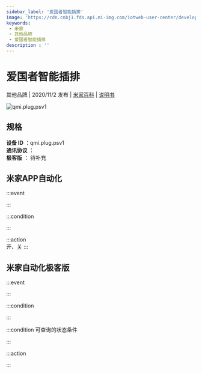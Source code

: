 ```yaml
---
sidebar_label: '爱国者智能插排'
image: 'https://cdn.cnbj1.fds.api.mi-img.com/iotweb-user-center/developer_1679048938449nztWpLFn.png?GalaxyAccessKeyId=AKVGLQWBOVIRQ3XLEW&Expires=9223372036854775807&Signature=HMXlUzPoN/Y+6rwyeBLIoGooiq4='
keywords: 
 - 米家
 - 其他品牌
 - 爱国者智能插排
description : ''
---
```

# 爱国者智能插排

其他品牌 | 2020/11/2 发布 | [米家百科](https://home.mi.com/webapp/content/baike/product/index.html?model=qmi.plug.psv1) | [说明书](https://home.mi.com/views/introduction.html?model=qmi.plug.psv1&region=cn)

![qmi.plug.psv1](https://cdn.cnbj1.fds.api.mi-img.com/iotweb-user-center/developer_1679048938449nztWpLFn.png?GalaxyAccessKeyId=AKVGLQWBOVIRQ3XLEW&Expires=9223372036854775807&Signature=HMXlUzPoN/Y+6rwyeBLIoGooiq4=)

## 规格  
> 
**设备 ID** ：qmi.plug.psv1  
**通讯协议** ：  
**极客版**  ： 待补充 


## 米家APP自动化  

:::event  

:::

:::condition  

:::

:::action   
开、关
:::

## 米家自动化极客版  

:::event  

:::

:::condition  

:::

:::condition 可查询的状态条件  

:::

:::action  

:::

        
